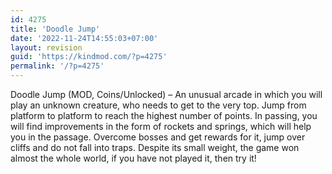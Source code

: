 ```yaml
---
id: 4275
title: 'Doodle Jump'
date: '2022-11-24T14:55:03+07:00'
layout: revision
guid: 'https://kindmod.com/?p=4275'
permalink: '/?p=4275'
---
```


Doodle Jump (MOD, Coins/Unlocked) – An unusual arcade in which you will play an unknown creature, who needs to get to the very top. Jump from platform to platform to reach the highest number of points. In passing, you will find improvements in the form of rockets and springs, which will help you in the passage. Overcome bosses and get rewards for it, jump over cliffs and do not fall into traps. Despite its small weight, the game won almost the whole world, if you have not played it, then try it!
